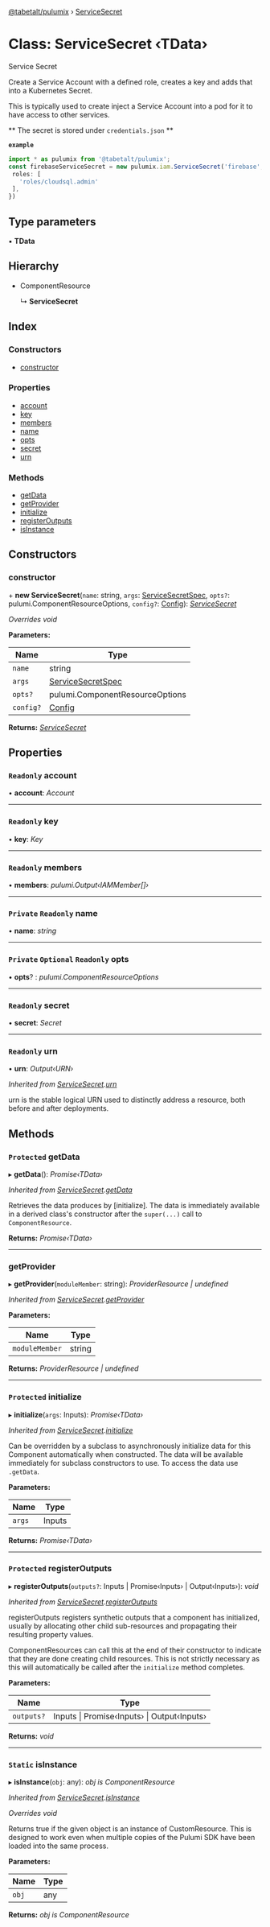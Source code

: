[@tabetalt/pulumix](../README.md) › [ServiceSecret](servicesecret.md)

# Class: ServiceSecret ‹**TData**›

Service Secret

Create a Service Account with a defined role, creates a key
and adds that into a Kubernetes Secret.

This is typically used to create inject a Service Account
into a pod for it to have access to other services.

** The secret is stored under `credentials.json` **

**`example`** 
```typescript
import * as pulumix from '@tabetalt/pulumix';
const firebaseServiceSecret = new pulumix.iam.ServiceSecret('firebase', {
 roles: [
   'roles/cloudsql.admin'
 ],
})
```

## Type parameters

▪ **TData**

## Hierarchy

* ComponentResource

  ↳ **ServiceSecret**

## Index

### Constructors

* [constructor](servicesecret.md#constructor)

### Properties

* [account](servicesecret.md#readonly-account)
* [key](servicesecret.md#readonly-key)
* [members](servicesecret.md#readonly-members)
* [name](servicesecret.md#private-readonly-name)
* [opts](servicesecret.md#private-optional-readonly-opts)
* [secret](servicesecret.md#readonly-secret)
* [urn](servicesecret.md#readonly-urn)

### Methods

* [getData](servicesecret.md#protected-getdata)
* [getProvider](servicesecret.md#getprovider)
* [initialize](servicesecret.md#protected-initialize)
* [registerOutputs](servicesecret.md#protected-registeroutputs)
* [isInstance](servicesecret.md#static-isinstance)

## Constructors

###  constructor

\+ **new ServiceSecret**(`name`: string, `args`: [ServiceSecretSpec](../interfaces/servicesecretspec.md), `opts?`: pulumi.ComponentResourceOptions, `config?`: [Config](config.md)): *[ServiceSecret](servicesecret.md)*

*Overrides void*

**Parameters:**

Name | Type |
------ | ------ |
`name` | string |
`args` | [ServiceSecretSpec](../interfaces/servicesecretspec.md) |
`opts?` | pulumi.ComponentResourceOptions |
`config?` | [Config](config.md) |

**Returns:** *[ServiceSecret](servicesecret.md)*

## Properties

### `Readonly` account

• **account**: *Account*

___

### `Readonly` key

• **key**: *Key*

___

### `Readonly` members

• **members**: *pulumi.Output‹IAMMember[]›*

___

### `Private` `Readonly` name

• **name**: *string*

___

### `Private` `Optional` `Readonly` opts

• **opts**? : *pulumi.ComponentResourceOptions*

___

### `Readonly` secret

• **secret**: *Secret*

___

### `Readonly` urn

• **urn**: *Output‹URN›*

*Inherited from [ServiceSecret](servicesecret.md).[urn](servicesecret.md#readonly-urn)*

urn is the stable logical URN used to distinctly address a resource, both before and after
deployments.

## Methods

### `Protected` getData

▸ **getData**(): *Promise‹TData›*

*Inherited from [ServiceSecret](servicesecret.md).[getData](servicesecret.md#protected-getdata)*

Retrieves the data produces by [initialize].  The data is immediately available in a
derived class's constructor after the `super(...)` call to `ComponentResource`.

**Returns:** *Promise‹TData›*

___

###  getProvider

▸ **getProvider**(`moduleMember`: string): *ProviderResource | undefined*

*Inherited from [ServiceSecret](servicesecret.md).[getProvider](servicesecret.md#getprovider)*

**Parameters:**

Name | Type |
------ | ------ |
`moduleMember` | string |

**Returns:** *ProviderResource | undefined*

___

### `Protected` initialize

▸ **initialize**(`args`: Inputs): *Promise‹TData›*

*Inherited from [ServiceSecret](servicesecret.md).[initialize](servicesecret.md#protected-initialize)*

Can be overridden by a subclass to asynchronously initialize data for this Component
automatically when constructed.  The data will be available immediately for subclass
constructors to use.  To access the data use `.getData`.

**Parameters:**

Name | Type |
------ | ------ |
`args` | Inputs |

**Returns:** *Promise‹TData›*

___

### `Protected` registerOutputs

▸ **registerOutputs**(`outputs?`: Inputs | Promise‹Inputs› | Output‹Inputs›): *void*

*Inherited from [ServiceSecret](servicesecret.md).[registerOutputs](servicesecret.md#protected-registeroutputs)*

registerOutputs registers synthetic outputs that a component has initialized, usually by
allocating other child sub-resources and propagating their resulting property values.

ComponentResources can call this at the end of their constructor to indicate that they are
done creating child resources.  This is not strictly necessary as this will automatically be
called after the `initialize` method completes.

**Parameters:**

Name | Type |
------ | ------ |
`outputs?` | Inputs &#124; Promise‹Inputs› &#124; Output‹Inputs› |

**Returns:** *void*

___

### `Static` isInstance

▸ **isInstance**(`obj`: any): *obj is ComponentResource*

*Inherited from [ServiceSecret](servicesecret.md).[isInstance](servicesecret.md#static-isinstance)*

*Overrides void*

Returns true if the given object is an instance of CustomResource.  This is designed to work even when
multiple copies of the Pulumi SDK have been loaded into the same process.

**Parameters:**

Name | Type |
------ | ------ |
`obj` | any |

**Returns:** *obj is ComponentResource*
